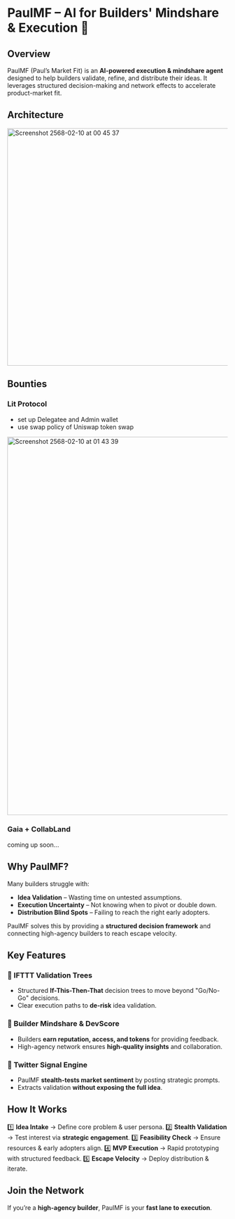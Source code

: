 # PaulMF – AI for Builders' Mindshare & Execution 🚀

## Overview
PaulMF (Paul’s Market Fit) is an **AI-powered execution & mindshare agent** designed to help builders validate, refine, and distribute their ideas. It leverages structured decision-making and network effects to accelerate product-market fit.

## Architecture
<img width="541" alt="Screenshot 2568-02-10 at 00 45 37" src="https://github.com/user-attachments/assets/f9978cd1-35f2-4abc-a4f6-33597831ca27" />

## Bounties
### Lit Protocol
- set up Delegatee and Admin wallet
- use swap policy of Uniswap token swap
<img width="862" alt="Screenshot 2568-02-10 at 01 43 39" src="https://github.com/user-attachments/assets/2b13b99b-0bc6-4ae5-a9c4-5902ff3e7319" />


### Gaia + CollabLand
coming up soon...

## Why PaulMF?
Many builders struggle with:
- **Idea Validation** – Wasting time on untested assumptions.
- **Execution Uncertainty** – Not knowing when to pivot or double down.
- **Distribution Blind Spots** – Failing to reach the right early adopters.

PaulMF solves this by providing a **structured decision framework** and connecting high-agency builders to reach escape velocity.

## Key Features
### 🧠 IFTTT Validation Trees
- Structured **If-This-Then-That** decision trees to move beyond "Go/No-Go" decisions.
- Clear execution paths to **de-risk** idea validation.

### 🚀 Builder Mindshare & DevScore
- Builders **earn reputation, access, and tokens** for providing feedback.
- High-agency network ensures **high-quality insights** and collaboration.

### 📢 Twitter Signal Engine
- PaulMF **stealth-tests market sentiment** by posting strategic prompts.
- Extracts validation **without exposing the full idea**.

## How It Works
1️⃣ **Idea Intake** → Define core problem & user persona.
2️⃣ **Stealth Validation** → Test interest via **strategic engagement**.
3️⃣ **Feasibility Check** → Ensure resources & early adopters align.
4️⃣ **MVP Execution** → Rapid prototyping with structured feedback.
5️⃣ **Escape Velocity** → Deploy distribution & iterate.

## Join the Network
If you’re a **high-agency builder**, PaulMF is your **fast lane to execution**. 
